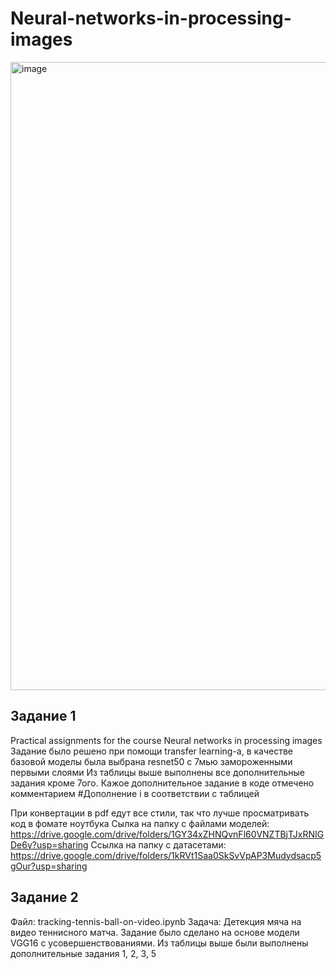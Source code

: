 # Neural-networks-in-processing-images
<img width="1005" alt="image" src="https://github.com/Tun-0-Tun/Neural-networks-in-processing-images/assets/57602226/d03d1bad-a062-400c-ac7d-7cdbc10a8a55">

## Задание 1
Practical assignments for the course Neural networks in processing images
Задание было решено при помощи transfer learning-а, в качестве базовой моделы была выбрана resnet50 с 7мью замороженными первыми слоями
Из таблицы выше выполнены все дополнительные задания кроме 7ого. Кажое дополнительное задание в коде отмечено комментарием  #Дополнение i в соответствии с таблицей

При конвертации в pdf едут все стили, так что лучше просматривать код в фомате ноутбука
Сылка на папку с файлами моделей: https://drive.google.com/drive/folders/1GY34xZHNQvnFl60VNZTBjTJxRNIGDe6y?usp=sharing
Ссылка на папку с датасетами: https://drive.google.com/drive/folders/1kRVt1Saa0SkSvVpAP3Mudydsacp5gOur?usp=sharing

## Задание 2
Файл: tracking-tennis-ball-on-video.ipynb
Задача: Детекция мяча на видео теннисного матча. Задание было сделано на основе модели VGG16 с усовершенствованиями.
Из таблицы выше были выполнены дополнительные задания 1, 2, 3, 5

